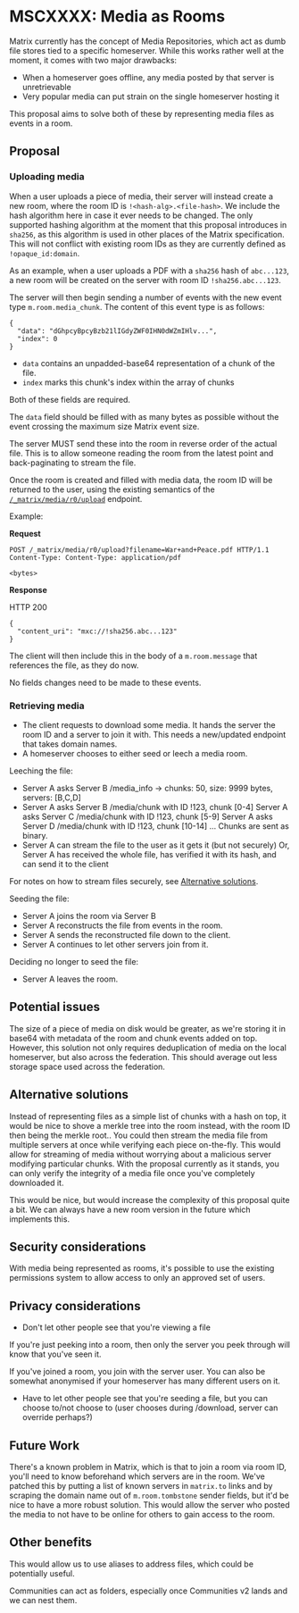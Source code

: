 # MSCXXXX: Media as Rooms

Matrix currently has the concept of Media Repositories, which act as dumb
file stores tied to a specific homeserver. While this works rather well at
the moment, it comes with two major drawbacks:

* When a homeserver goes offline, any media posted by that server is unretrievable
* Very popular media can put strain on the single homeserver hosting it

This proposal aims to solve both of these by representing media files as
events in a room.

## Proposal

### Uploading media

When a user uploads a piece of media, their server will instead create a new
room, where the room ID is `!<hash-alg>.<file-hash>`. We include the hash
algorithm here in case it ever needs to be changed. The only supported
hashing algorithm at the moment that this proposal introduces in `sha256`, as
this algorithm is used in other places of the Matrix specification. This will
not conflict with existing room IDs as they are currently defined as
`!opaque_id:domain`.

As an example, when a user uploads a PDF with a `sha256` hash of `abc...123`,
a new room will be created on the server with room ID `!sha256.abc...123`.

The server will then begin sending a number of events with
the new event type `m.room.media_chunk`. The content of this event type is as
follows:

```
{
  "data": "dGhpcyBpcyBzb21lIGdyZWF0IHN0dWZmIHlv...",
  "index": 0
}
```

* `data` contains an unpadded-base64 representation of a chunk of the file.
* `index` marks this chunk's index within the array of chunks

Both of these fields are required.

The `data` field should be filled with as many bytes as possible without
the event crossing the maximum size Matrix event size.

The server MUST send these into the room in reverse order of the actual file.
This is to allow someone reading the room from the latest point and
back-paginating to stream the file.

Once the room is created and filled with media data, the room ID will be
returned to the user, using the existing semantics of the
[`/_matrix/media/r0/upload`](https://matrix.org/docs/spec/client_server/r0.6.0#post-matrix-media-r0-upload)
endpoint.

Example:

**Request**

```
POST /_matrix/media/r0/upload?filename=War+and+Peace.pdf HTTP/1.1
Content-Type: Content-Type: application/pdf

<bytes>
```

**Response**

HTTP 200
```
{
  "content_uri": "mxc://!sha256.abc...123"
}
```

The client will then include this in the body of a `m.room.message` that
references the file, as they do now.

No fields changes need to be made to these events.

### Retrieving media

* The client requests to download some media. It hands the server the room ID and a server to join it with.
  This needs a new/updated endpoint that takes domain names.
* A homeserver chooses to either seed or leech a media room.

Leeching the file:

* Server A asks Server B /media_info -> chunks: 50, size: 9999 bytes, servers: [B,C,D]
* Server A asks Server B /media/chunk with ID !123, chunk [0-4]
  Server A asks Server C /media/chunk with ID !123, chunk [5-9]
  Server A asks Server D /media/chunk with ID !123, chunk [10-14]
  ...
  Chunks are sent as binary.
* Server A can stream the file to the user as it gets it (but not securely)
  Or, Server A has received the whole file, has verified it with its hash,
  and can send it to the client

For notes on how to stream files securely, see [Alternative solutions](#alternative-solutions).

Seeding the file:

* Server A joins the room via Server B
* Server A reconstructs the file from events in the room.
* Server A sends the reconstructed file down to the client.
* Server A continues to let other servers join from it.

Deciding no longer to seed the file:

* Server A leaves the room.

## Potential issues

The size of a piece of media on disk would be greater, as we're storing it in
base64 with metadata of the room and chunk events added on top. However, this
solution not only requires deduplication of media on the local homeserver,
but also across the federation. This should average out less storage space
used across the federation.

## Alternative solutions

Instead of representing files as a simple list of chunks with a hash on top,
it would be nice to shove a merkle tree into the room instead, with the room
ID then being the merkle root.. You could then stream the media file from
multiple servers at once while verifying each piece on-the-fly. This would
allow for streaming of media without worrying about a malicious server
modifying particular chunks. With the proposal currently as it stands, you
can only verify the integrity of a media file once you've completely
downloaded it.

This would be nice, but would increase the complexity of this proposal quite
a bit. We can always have a new room version in the future which implements
this.

## Security considerations

With media being represented as rooms, it's possible to use the existing
permissions system to allow access to only an approved set of users.

## Privacy considerations

* Don't let other people see that you're viewing a file

If you're just peeking into a room, then only the server you peek through
will know that you've seen it.

If you've joined a room, you join with the server user. You can also be
somewhat anonymised if your homeserver has many different users on it.

* Have to let other people see that you're seeding a file, but you can choose
  to/not choose to (user chooses during /download, server can override
  perhaps?)

## Future Work

There's a known problem in Matrix, which is that to join a room via room ID,
you'll need to know beforehand which servers are in the room. We've patched
this by putting a list of known servers in `matrix.to` links and by scraping
the domain name out of `m.room.tombstone` sender fields, but it'd be nice to
have a more robust solution. This would allow the server who posted the media
to not have to be online for others to gain access to the room.

## Other benefits

This would allow us to use aliases to address files, which could be
potentially useful.

Communities can act as folders, especially once Communities v2 lands and we
can nest them.
